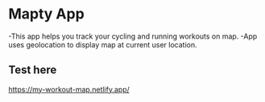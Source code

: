 # Mapty App

-This app helps you track your cycling and running workouts on map.
-App uses geolocation to display map at current user location.

## Test here

https://my-workout-map.netlify.app/
